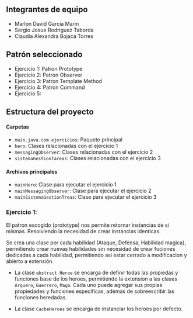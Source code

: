 ## Integrantes de equipo

- Marlon David Garcia Marin
- Sergio Josue Rodriguez Taborda
- Claudia Alexandra Bojaca Torres


## Patrón seleccionado

- Ejercicio 1: Patron Prototype
- Ejercicio 2: Patron Observer
- Ejercicio 3: Patron Template Method
- Ejercicio 4: Patron Command
- Ejercicio 5:

## Estructura del proyecto
#### Carpetas
- `main.java.com.ejercicios`: Paquete principal
- `hero`: Clases relacionadas con el ejercicio 1
- `messagingObserver`: Clases relacionadas con el ejercicio 2
- `sistemaGestionTareas`: Clases relacionadas con el ejercicio 3

#### Archivos principales
- `mainHero`: Clase para ejecutar el ejercicio 1
- `mainMessagingObserver`: Clase para ejecutar el ejercicio 2
- `mainSistemaGestionTreas`: Clase para ejecutar el ejercicio 3

### Ejercicio 1:
El patron escogido (prototype) nos permite retornar instancias de si mismas. Resolviendo la 
necesidad de crear instancias identicas. 

Se crea una clase por cada habilidad (Ataque, Defensa, Habilidad magica), permitiendo crear nuevas habilidades sin necesidad de crear
fuciones dedicadas a cada habilidad,  permitiendo asi estar cerrado a modificacion y abierto a extensión.

- La clase `abstract Heroe` se encarga de definir todas las propiedas y funciones base de los heroes, permitiendo la extension 
a las clases `Arquero`, `Guerrero`, `Mago`. Cada uno puede agregar sus propias propiedades y funciones especificas, ademas 
de sobreescribir las funciones heredadas.

- La clase `CacheHeroes` se encarga de instanciar los heroes por defecto.